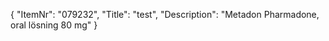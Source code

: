 {
  "ItemNr": "079232",
  "Title": "test",
  "Description": "Metadon Pharmadone, oral lösning 80 mg"
}